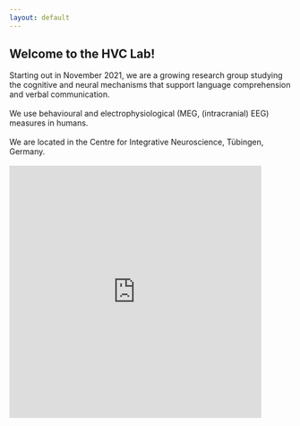 ```yaml
---
layout: default
---
```


<h2>Welcome to the HVC Lab!</h2>
Starting out in November 2021, we are a growing research group studying the cognitive and neural mechanisms that support language comprehension and verbal communication.
<br/><br/>
We use behavioural and electrophysiological (MEG, (intracranial) EEG) measures in humans.
<br/><br/>
We are located in the Centre for Integrative Neuroscience, Tübingen, Germany.
<br/><br/>


<iframe src="https://www.google.com/maps/embed?pb=!1m18!1m12!1m3!1d2642.0794852714384!2d9.039359815801749!3d48.53170843160651!2m3!1f0!2f0!3f0!3m2!1i1024!2i768!4f13.1!3m3!1m2!1s0x4799e4d1ba7c6b51%3A0x50182041ad18c70e!2sCentre%20for%20Integrative%20Neuroscience!5e0!3m2!1sde!2sde!4v1666187186192!5m2!1sde!2sde" width="450" height="450" style="border:0;" allowfullscreen="" loading="lazy" referrerpolicy="no-referrer-when-downgrade"></iframe>
